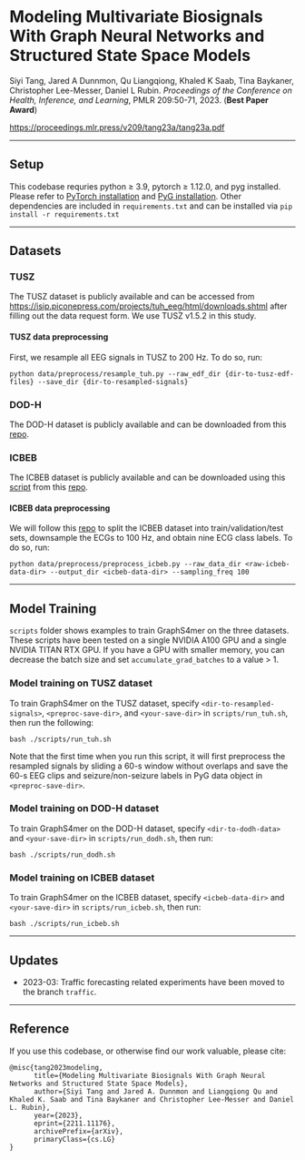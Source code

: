 # Modeling Multivariate Biosignals With Graph Neural Networks and Structured State Space Models

Siyi Tang, Jared A Dunnmon, Qu Liangqiong, Khaled K Saab, Tina Baykaner, Christopher Lee-Messer, Daniel L Rubin. *Proceedings of the Conference on Health, Inference, and Learning*, PMLR 209:50-71, 2023. (**Best Paper Award**)

https://proceedings.mlr.press/v209/tang23a/tang23a.pdf

---
## Setup
This codebase requries python ≥ 3.9, pytorch ≥ 1.12.0, and pyg installed. Please refer to [PyTorch installation](https://pytorch.org/) and [PyG installation](https://pytorch-geometric.readthedocs.io/en/latest/notes/installation.html). Other dependencies are included in `requirements.txt` and can be installed via `pip install -r requirements.txt`

---
## Datasets
### TUSZ
The TUSZ dataset is publicly available and can be accessed from https://isip.piconepress.com/projects/tuh_eeg/html/downloads.shtml after filling out the data request form. We use TUSZ v1.5.2 in this study.
#### TUSZ data preprocessing
First, we resample all EEG signals in TUSZ to 200 Hz. To do so, run:
```
python data/preprocess/resample_tuh.py --raw_edf_dir {dir-to-tusz-edf-files} --save_dir {dir-to-resampled-signals}
```

### DOD-H
The DOD-H dataset is publicly available and can be downloaded from this [repo](https://github.com/Dreem-Organization/dreem-learning-open).

### ICBEB
The ICBEB dataset is publicly available and can be downloaded using this [script](https://github.com/helme/ecg_ptbxl_benchmarking/blob/master/get_datasets.sh) from this [repo](https://github.com/helme/ecg_ptbxl_benchmarking).
#### ICBEB data preprocessing
We will follow this [repo](https://github.com/helme/ecg_ptbxl_benchmarking) to split the ICBEB dataset into train/validation/test sets, downsample the ECGs to 100 Hz, and obtain nine ECG class labels. To do so, run:
```
python data/preprocess/preprocess_icbeb.py --raw_data_dir <raw-icbeb-data-dir> --output_dir <icbeb-data-dir> --sampling_freq 100
```

---
## Model Training
`scripts` folder shows examples to train GraphS4mer on the three datasets. These scripts have been tested on a single NVIDIA A100 GPU and a single NVIDIA TITAN RTX GPU. If you have a GPU with smaller memory, you can decrease the batch size and set `accumulate_grad_batches` to a value > 1. 
### Model training on TUSZ dataset
To train GraphS4mer on the TUSZ dataset, specify `<dir-to-resampled-signals>`, `<preproc-save-dir>`, and `<your-save-dir>` in `scripts/run_tuh.sh`, then run the following:
```
bash ./scripts/run_tuh.sh
```
Note that the first time when you run this script, it will first preprocess the resampled signals by sliding a 60-s window without overlaps and save the 60-s EEG clips and seizure/non-seizure labels in PyG data object in `<preproc-save-dir>`.

### Model training on DOD-H dataset
To train GraphS4mer on the DOD-H dataset, specify `<dir-to-dodh-data>` and `<your-save-dir>` in `scripts/run_dodh.sh`, then run:
```
bash ./scripts/run_dodh.sh
```

### Model training on ICBEB dataset
To train GraphS4mer on the ICBEB dataset, specify `<icbeb-data-dir>` and `<your-save-dir>` in `scripts/run_icbeb.sh`, then run:
```
bash ./scripts/run_icbeb.sh
```
---
## Updates
* 2023-03: Traffic forecasting related experiments have been moved to the branch `traffic`.

---
## Reference
If you use this codebase, or otherwise find our work valuable, please cite:
```
@misc{tang2023modeling,
      title={Modeling Multivariate Biosignals With Graph Neural Networks and Structured State Space Models}, 
      author={Siyi Tang and Jared A. Dunnmon and Liangqiong Qu and Khaled K. Saab and Tina Baykaner and Christopher Lee-Messer and Daniel L. Rubin},
      year={2023},
      eprint={2211.11176},
      archivePrefix={arXiv},
      primaryClass={cs.LG}
}
```
